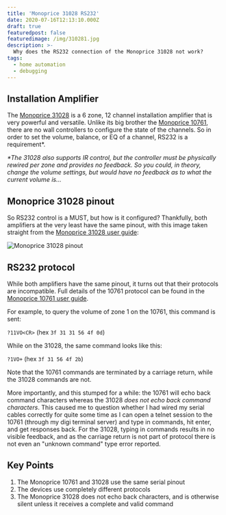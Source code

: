 ```yaml
---
title: 'Monoprice 31028 RS232'
date: 2020-07-16T12:13:10.000Z
draft: true
featuredpost: false
featuredimage: /img/310281.jpg
description: >-
  Why does the RS232 connection of the Monoprice 31028 not work?
tags:
  - home automation
  - debugging
---
```

## Installation Amplifier

The [Monoprice 31028](https://www.monoprice.com/product?p_id=31028) is a 6 zone, 12 channel installation amplifier that is very powerful and versatile. Unlike its big brother the [Monoprice 10761](https://www.monoprice.com/product?p_id=10761), there are no wall controllers to configure the state of the channels. So in order to set the volume, balance, or EQ of a channel, RS232 is a requirement*.

_*The 31028 also supports IR control, but the controller must be physically rewired per zone and provides no feedback. So you could, in theory, change the volume settings, but would have no feedback as to what the current volume is..._

## Monoprice 31028 pinout

So RS232 control is a MUST, but how is it configured? Thankfully, both amplifiers at the very least have the same pinout, with this image taken straight from the [Monoprice 31028 user guide](https://downloads.monoprice.com/files/manuals/31028_Manual_180731.pdf):

![Monoprice 31028 pinout](./31028_rs232_pinout.png)

## RS232 protocol

While both amplifiers have the same pinout, it turns out that their protocols are incompatible. Full details of the 10761 protocol can be found in the [Monoprice 10761 user guide](https://downloads.monoprice.com/files/manuals/10761_Manual_131209.pdf).

For example, to query the volume of zone 1 on the 10761, this command is sent:

```?11VO<CR>``` (hex `3f 31 31 56 4f 0d`)

While on the 31028, the same command looks like this:

```?1VO+``` (hex `3f 31 56 4f 2b`)

Note that the 10761 commands are terminated by a carriage return, while the 31028 commands are not.

More importantly, and this stumped for a while: the 10761 will echo back command characters whereas the 31028 *does not echo back command characters*. This caused me to question whether I had wired my serial cables correctly for quite some time as I can open a telnet session to the 10761 (through my digi terminal server) and type in commands, hit enter, and get responses back. For the 31028, typing in commands results in no visible feedback, and as the carriage return is not part of protocol there is not even an "unknown command" type error reported.

## Key Points

1. The Monoprice 10761 and 31028 use the same serial pinout
1. The devices use completely different protocols
1. The Monoprice 31028 does not echo back characters, and is otherwise silent unless it receives a complete and valid command
